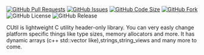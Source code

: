 [![GitHub Pull Requests](https://img.shields.io/github/issues-pr/Krusto/CUtils)](https://github.com/Krusto/CUtils/pulls)
[![GitHub Issues](https://img.shields.io/github/issues-raw/Krusto/CUtils)](https://github.com/Krusto/CUtils/issues)
[![GitHub Code Size](https://img.shields.io/github/languages/code-size/Krusto/CUtils)](https://github.com/Krusto/CUtils)
[![GitHub Fork](https://img.shields.io/github/forks/Krusto/CUtils?style=social)](https://github.com/Krusto/CUtils)
![GitHub License](https://img.shields.io/github/license/Krusto/CUtils)
![GitHub Release](https://img.shields.io/github/v/release/Krusto/CUtils)

CUtil is lightweight C utility header-only library.
You can very easly change platform specific things like type sizes, memory allocators and more.
It has dynamic arrays (c++ std::vector like),strings,string_views and many more to come.
